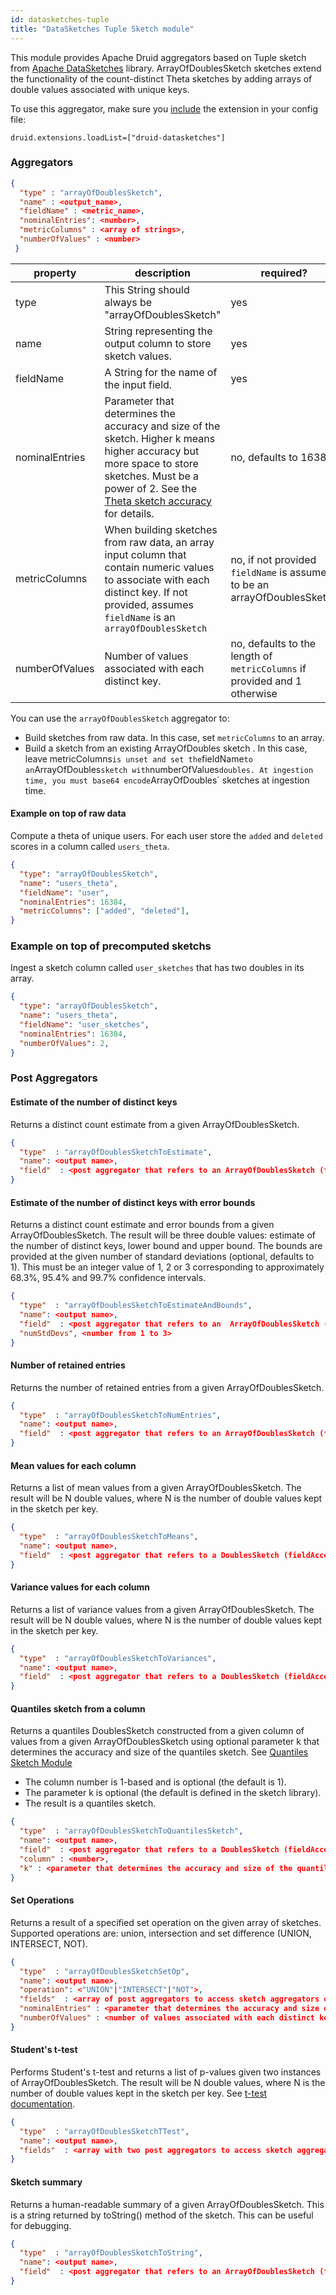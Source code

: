 ```yaml
---
id: datasketches-tuple
title: "DataSketches Tuple Sketch module"
---
```


<!--
  ~ Licensed to the Apache Software Foundation (ASF) under one
  ~ or more contributor license agreements.  See the NOTICE file
  ~ distributed with this work for additional information
  ~ regarding copyright ownership.  The ASF licenses this file
  ~ to you under the Apache License, Version 2.0 (the
  ~ "License"); you may not use this file except in compliance
  ~ with the License.  You may obtain a copy of the License at
  ~
  ~   http://www.apache.org/licenses/LICENSE-2.0
  ~
  ~ Unless required by applicable law or agreed to in writing,
  ~ software distributed under the License is distributed on an
  ~ "AS IS" BASIS, WITHOUT WARRANTIES OR CONDITIONS OF ANY
  ~ KIND, either express or implied.  See the License for the
  ~ specific language governing permissions and limitations
  ~ under the License.
  -->


This module provides Apache Druid aggregators based on Tuple sketch from [Apache DataSketches](https://datasketches.apache.org/) library. ArrayOfDoublesSketch sketches extend the functionality of the count-distinct Theta sketches by adding arrays of double values associated with unique keys.

To use this aggregator, make sure you [include](../../development/extensions.md#loading-extensions) the extension in your config file:

```
druid.extensions.loadList=["druid-datasketches"]
```

### Aggregators

```json
{
  "type" : "arrayOfDoublesSketch",
  "name" : <output_name>,
  "fieldName" : <metric_name>,
  "nominalEntries": <number>,
  "metricColumns" : <array of strings>,
  "numberOfValues" : <number>
 }
```

|property|description|required?|
|--------|-----------|---------|
|type|This String should always be "arrayOfDoublesSketch"|yes|
|name|String representing the output column to store sketch values.|yes|
|fieldName|A String for the name of the input field.|yes|
|nominalEntries|Parameter that determines the accuracy and size of the sketch. Higher k means higher accuracy but more space to store sketches. Must be a power of 2. See the [Theta sketch accuracy](https://datasketches.apache.org/docs/Theta/ThetaErrorTable) for details. |no, defaults to 16384|
|metricColumns|When building sketches from raw data, an array input column that contain numeric values to associate with each distinct key. If not provided, assumes `fieldName` is an `arrayOfDoublesSketch`|no, if not provided `fieldName` is assumed to be an arrayOfDoublesSketch|
|numberOfValues|Number of values associated with each distinct key. |no, defaults to the length of `metricColumns` if provided and 1 otherwise|

You can use the `arrayOfDoublesSketch` aggregator to:

- Build sketches from raw data. In this case, set `metricColumns` to an array.
- Build a sketch from an existing ArrayOfDoubles sketch . In this case, leave metricColumns` is unset and set the `fieldName` to an `ArrayOfDoubles` sketch with `numberOfValues` doubles. At ingestion time, you must base64 encode `ArrayOfDoubles`  sketches at ingestion time.

#### Example on top of raw data

Compute a theta of unique users. For each user store the `added` and `deleted` scores in a column called `users_theta`.

```json
{
  "type": "arrayOfDoublesSketch",
  "name": "users_theta",
  "fieldName": "user",
  "nominalEntries": 16384,
  "metricColumns": ["added", "deleted"],
}
```

### Example on top of precomputed sketchs

Ingest a sketch column called `user_sketches` that has two doubles in its array.

```json
{
  "type": "arrayOfDoublesSketch",
  "name": "users_theta",
  "fieldName": "user_sketches",
  "nominalEntries": 16384,
  "numberOfValues": 2,
}
```

### Post Aggregators

#### Estimate of the number of distinct keys

Returns a distinct count estimate from a given ArrayOfDoublesSketch.

```json
{
  "type"  : "arrayOfDoublesSketchToEstimate",
  "name": <output name>,
  "field"  : <post aggregator that refers to an ArrayOfDoublesSketch (fieldAccess or another post aggregator)>
}
```

#### Estimate of the number of distinct keys with error bounds

Returns a distinct count estimate and error bounds from a given ArrayOfDoublesSketch. The result will be three double values: estimate of the number of distinct keys, lower bound and upper bound. The bounds are provided at the given number of standard deviations (optional, defaults to 1). This must be an integer value of 1, 2 or 3 corresponding to approximately 68.3%, 95.4% and 99.7% confidence intervals.

```json
{
  "type"  : "arrayOfDoublesSketchToEstimateAndBounds",
  "name": <output name>,
  "field"  : <post aggregator that refers to an  ArrayOfDoublesSketch (fieldAccess or another post aggregator)>,
  "numStdDevs", <number from 1 to 3>
}
```

#### Number of retained entries

Returns the number of retained entries from a given ArrayOfDoublesSketch.

```json
{
  "type"  : "arrayOfDoublesSketchToNumEntries",
  "name": <output name>,
  "field"  : <post aggregator that refers to an ArrayOfDoublesSketch (fieldAccess or another post aggregator)>
}
```

#### Mean values for each column

Returns a list of mean values from a given ArrayOfDoublesSketch. The result will be N double values, where N is the number of double values kept in the sketch per key.

```json
{
  "type"  : "arrayOfDoublesSketchToMeans",
  "name": <output name>,
  "field"  : <post aggregator that refers to a DoublesSketch (fieldAccess or another post aggregator)>
}
```

#### Variance values for each column

Returns a list of variance values from a given ArrayOfDoublesSketch. The result will be N double values, where N is the number of double values kept in the sketch per key.

```json
{
  "type"  : "arrayOfDoublesSketchToVariances",
  "name": <output name>,
  "field"  : <post aggregator that refers to a DoublesSketch (fieldAccess or another post aggregator)>
}
```

#### Quantiles sketch from a column

Returns a quantiles DoublesSketch constructed from a given column of values from a given ArrayOfDoublesSketch using optional parameter k that determines the accuracy and size of the quantiles sketch. See [Quantiles Sketch Module](datasketches-quantiles.md)

* The column number is 1-based and is optional (the default is 1).
* The parameter k is optional (the default is defined in the sketch library).
* The result is a quantiles sketch.

```json
{
  "type"  : "arrayOfDoublesSketchToQuantilesSketch",
  "name": <output name>,
  "field"  : <post aggregator that refers to a DoublesSketch (fieldAccess or another post aggregator)>,
  "column" : <number>,
  "k" : <parameter that determines the accuracy and size of the quantiles sketch>
}
```

#### Set Operations

Returns a result of a specified set operation on the given array of sketches. Supported operations are: union, intersection and set difference (UNION, INTERSECT, NOT).

```json
{
  "type"  : "arrayOfDoublesSketchSetOp",
  "name": <output name>,
  "operation": <"UNION"|"INTERSECT"|"NOT">,
  "fields"  : <array of post aggregators to access sketch aggregators or post aggregators to allow arbitrary combination of set operations>,
  "nominalEntries" : <parameter that determines the accuracy and size of the sketch>,
  "numberOfValues" : <number of values associated with each distinct key>
}
```

#### Student's t-test

Performs Student's t-test and returns a list of p-values given two instances of ArrayOfDoublesSketch. The result will be N double values, where N is the number of double values kept in the sketch per key. See [t-test documentation](https://commons.apache.org/proper/commons-math/javadocs/api-3.6.1/org/apache/commons/math3/stat/inference/TTest.html).

```json
{
  "type"  : "arrayOfDoublesSketchTTest",
  "name": <output name>,
  "fields"  : <array with two post aggregators to access sketch aggregators or post aggregators referring to an ArrayOfDoublesSketch>,
}
```

#### Sketch summary

Returns a human-readable summary of a given ArrayOfDoublesSketch. This is a string returned by toString() method of the sketch. This can be useful for debugging.

```json
{
  "type"  : "arrayOfDoublesSketchToString",
  "name": <output name>,
  "field"  : <post aggregator that refers to an ArrayOfDoublesSketch (fieldAccess or another post aggregator)>
}
```
